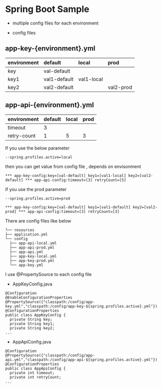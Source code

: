 # Spring Boot Sample
  * multiple config files for each environment

  * config files

## app-key-{environment}.yml

|environment|  default | local | prod |
|:---|:---|:---|:---|
|key|val-default| | |
|key1|val1-default|val1-local| |
|key2|val2-default| | val2-prod|

## app-api-{environment}.yml

|environment|  default | local | prod |
|:---|:---|:---|:---|
|timeout|3| | |
|retry-count|1|5|3|

If you use the below parameter
```
--spring.profiles.active=local
```

then you can get value from config file , depends on envisonment
```
*** app-key-config:key=[val-default] key1=[val1-local] key2=[val2-default] *** app-api-config:timeout=[3] retryCount=[5]
```

If you use the prod parameter
```
--spring.profiles.active=prod
```

```
*** app-key-config:key=[val-default] key1=[val1-default] key2=[val2-prod] *** app-api-config:timeout=[3] retryCount=[3]
```

There are config files like below

```
└── resources
├── application.yml
└── config
  ├── app-api-local.yml
  ├── app-api-prod.yml
  ├── app-api.yml
  ├── app-key-local.yml
  ├── app-key-prod.yml
  └── app-key.yml
```

I use @PropertySource to each config file
  * AppKeyConfig.java
```
@Configuration
@EnableConfigurationProperties
@PropertySource({"classpath:/config/app-key.yml","classpath:/config/app-key-${spring.profiles.active}.yml"})
@ConfigurationProperties
public class AppKeyConfig {
  private String key;
  private String key1;
  private String key2;
...
```

  * AppApiConfig.java
```
@Configuration
@PropertySource({"classpath:/config/app-api.yml","classpath:/config/app-api-${spring.profiles.active}.yml"})
@ConfigurationProperties
public class AppApiConfig {
  private int timeout;
  private int retryCount;
...
```

